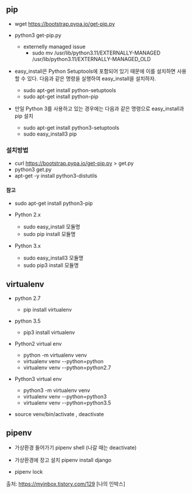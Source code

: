 
## pip

- wget https://bootstrap.pypa.io/get-pip.py
- python3 get-pip.py
  - externelly managed issue
    - sudo mv /usr/lib/python3.11/EXTERNALLY-MANAGED /usr/lib/python3.11/EXTERNALLY-MANAGED_OLD
  

- easy_install은 Python Setuptools에 포함되어 있기 때문에 이를 설치하면 사용할 수 있다. 다음과 같은 명령을 실행하여 easy_install을 설치하자.

    - sudo apt-get install python-setuptools
    - sudo apt-get install python-pip


- 만일 Python 3를 사용하고 있는 경우에는 다음과 같은 명령으로 easy_install과 pip 설치

    - sudo apt-get install python3-setuptools
    - sudo easy_install3 pip

### 설치방법
- curl https://bootstrap.pypa.io/get-pip.py > get.py
- python3 get.py
- apt-get -y install python3-distutils

#### 참고
- sudo apt-get install python3-pip


- Python 2.x
  - sudo easy_install 모듈명
  - sudo pip install 모듈명
- Python 3.x
  - sudo easy_install3 모듈명
  - sudo pip3 install 모듈명

## virtualenv
- python 2.7 
  - pip install virtualenv 
  
- python 3.5 
  - pip3 install virtualenv
  
- Python2 virtual env
  - python -m virtualenv venv 
  - virtualenv venv --python=python 
  - virtualenv venv --python=python2.7
  
- Python3 virtual env
  - python3 -m virtualenv venv 
  - virtualenv venv --python=python3 
  - virtualenv venv --python=python3.5

- source venv/bin/activate , deactivate


## pipenv
- 가상환경 들어가기
pipenv shell
(나갈 때는 deactivate)

- 가상환경에 장고 설치
pipenv install django

- pipenv lock



출처: https://myinbox.tistory.com/129 [나의 인박스]
